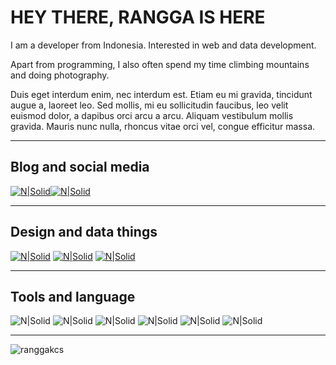 # HEY THERE, RANGGA IS HERE

I am a developer from Indonesia. Interested in web and data development.

Apart from programming, I also often spend my time climbing mountains and doing photography.

Duis eget interdum enim, nec interdum est. Etiam eu mi gravida, tincidunt augue a, laoreet leo. Sed mollis, mi eu sollicitudin faucibus, leo velit euismod dolor, a dapibus orci arcu a arcu. Aliquam vestibulum mollis gravida. Mauris nunc nulla, rhoncus vitae orci vel, congue efficitur massa. 

---

## Blog and social media

[![N|Solid](https://img.shields.io/badge/%20-%20twitter-grey?style=flat&logo=twitter)]([twitter.com](https://twitter.com/ranggakcs))[![N|Solid](https://img.shields.io/badge/%20-%20medium-black?style=flat&logo=medium)](https://medium.com/@ranggakusumah) 

---
## Design and data things

[![N|Solid](https://img.shields.io/badge/%20-%20Dribbble-white?style=flat&logo=dribbble)](https://dribbble.com/ranggakcs)
[![N|Solid](https://img.shields.io/badge/%20-%20Behance-navy?style=flat&logo=behance)](https://www.behance.net/ranggakusud14f)
[![N|Solid](https://img.shields.io/badge/%20-%20Kaggle-white?style=flat&logo=kaggle)](https://www.kaggle.com/ranggakusumah)

---
## Tools and language

![N|Solid](https://img.shields.io/badge/%20-%20Figma-black?style=flat&logo=figma)
![N|Solid](https://img.shields.io/badge/%20-%20HTML-white?style=flat&logo=HTML5)
![N|Solid](https://img.shields.io/badge/%20-%20CSS-blue?style=flat&logo=CSS3)
![N|Solid](https://img.shields.io/badge/%20-%20Javascript-black?style=flat&logo=javascript)
![N|Solid](https://img.shields.io/badge/%20-%20Python-black?style=flat&logo=python)
![N|Solid](https://img.shields.io/badge/%20-%20PHP-black?style=flat&logo=php)

---



<p><img align="center" src="https://github-readme-stats.vercel.app/api/top-langs?username=ranggakcs&show_icons=true&locale=en&layout=compact" alt="ranggakcs" /></p>
